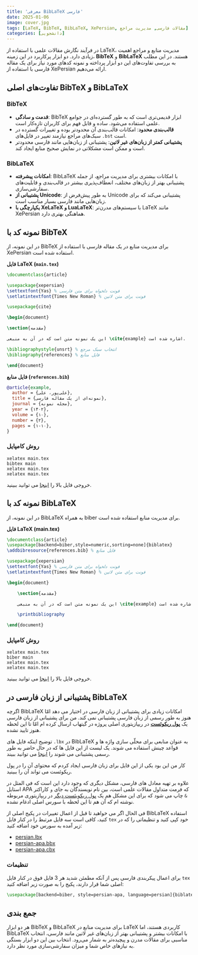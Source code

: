 ```yaml
---
title: 'معرفی BibLaTeX فارسی'
date: 2025-01-06
image: cover.jpg
tags: [LaTeX, BibTeX, BibLaTeX, XePersian, مقالات فارسی, مدیریت مراجع]
categories: [دانشجویی]
---
```


در فرآیند نگارش مقالات علمی با استفاده از LaTeX، مدیریت منابع و مراجع اهمیت زیادی دارد. دو ابزار پرکاربرد در این زمینه، **BibTeX** و **BibLaTeX** هستند. در این مطلب به بررسی تفاوت‌های این دو ابزار پرداخته و نمونه کدهای مورد نیاز برای یک مقاله فارسی با استفاده از XePersian ارائه می‌دهیم.

## تفاوت‌های اصلی BibTeX و BibLaTeX

### BibTeX

- **قدمت و سادگی**: BibTeX ابزار قدیمی‌تری است که به طور گسترده‌ای در جوامع علمی استفاده می‌شود. ساده و قابل فهم برای کاربران تازه‌کار است.
- **قالب‌بندی محدود**: امکانات قالب‌بندی آن محدودتر بوده و تغییرات گسترده در سبک‌های مراجع نیازمند تغییر در فایل‌های `.bst` است.
- **پشتیبانی کمتر از زبان‌های غیر لاتین**: پشتیبانی از زبان‌هایی مانند فارسی محدودتر است و ممکن است مشکلاتی در نمایش صحیح منابع ایجاد کند.

### BibLaTeX

- **امکانات پیشرفته**: BibLaTeX با امکانات بیشتری برای مدیریت مراجع، از جمله پشتیبانی بهتر از زبان‌های مختلف، انعطاف‌پذیری بیشتر در قالب‌بندی و قابلیت‌های سفارشی‌سازی.
- **پشتیبانی از Unicode**: به طور پیش‌فرض از Unicode پشتیبانی می‌کند که برای زبان‌هایی مانند فارسی بسیار مناسب است.
- **یکپارچگی با XeLaTeX و LuaLaTeX**: با سیستم‌های مدرن‌تر LaTeX مانند XePersian هماهنگی بهتری دارد.

## نمونه کد با BibTeX

در این نمونه، از BibTeX برای مدیریت منابع در یک مقاله فارسی با استفاده از XePersian استفاده شده است.

**فایل LaTeX (`main.tex`)**

```latex
\documentclass{article}

\usepackage{xepersian}
\settextfont{Yas} % فونت دلخواه برای متن فارسی
\setlatintextfont{Times New Roman} % فونت برای متن لاتین

\usepackage{cite}

\begin{document}

\section{مقدمه}

این یک نمونه متن است که در آن به منبعی \cite{example} اشاره شده است.

\bibliographystyle{unsrt} % انتخاب سبک مرجع
\bibliography{references} % فایل منابع

\end{document}
```

**فایل منابع (`references.bib`)**

```bibtex
@article{example,
  author = {علی‌پور، علی},
  title = {نمونه‌ای از یک مقاله فارسی},
  journal = {مجله نمونه},
  year = {۱۴۰۲},
  volume = {۱۰},
  number = {۲},
  pages = {۱-۱۰},
}

```

### روش کامپایل

```shell
xelatex main.tex
bibtex main
xelatex main.tex
xelatex main.tex
```

خروجی فایل بالا را [اینجا](./main.bibtex.pdf) می توانید ببینید.

## نمونه کد با BibLaTeX

در این نمونه، از BibLaTeX به همراه biber برای مدیریت منابع استفاده شده است.

**فایل LaTeX (main.tex)**

```latex
\documentclass{article}
\usepackage[backend=biber,style=numeric,sorting=none]{biblatex}
\addbibresource{references.bib} % فایل منابع

\usepackage{xepersian}
\settextfont{Yas} % فونت دلخواه برای متن فارسی
\setlatintextfont{Times New Roman} % فونت برای متن لاتین

\begin{document}

	\section{مقدمه}

	این یک نمونه متن است که در آن به منبعی \cite{example} اشاره شده است.

	\printbibliography

\end{document}
```

### روش کامپایل

```shell
xelatex main.tex
biber main
xelatex main.tex
xelatex main.tex
```

خروجی فایل بالا را [اینجا](./main.biblatex.pdf) می توانید ببینید.

##  پشتیبانی از زبان فارسی در BibLaTeX

اگرچه BibLaTeX امکانات زیادی برای پشتیبانی از زبان فارسی در اختیار می دهد امّا هنوز به طور رسمی از زبان فارسی پشتیبانی نمی کند. من برای پشتیبانی از زبان فارسی یک **[پول ریکوئست](https://github.com/plk/biblatex/pull/1408)** در ریپازیتوری اصلی پروژه در گیتهاب ارسال کرده ام امّا تا این لحظه هنوز تایید نشده.

توضیح اینکه فایل های `.lbx` در BibLaTeX به عنوان منابعی برای محلّی سازی واژه ها و قواعد چینش استفاده می شوند. یک لیست از این فایل ها که در حال حاضر به طور رسمی پشتیبانی می شوند را [اینجا](https://github.com/plk/biblatex/tree/dev/tex/latex/biblatex/lbx) می توانید ببیند.

کار من این بود یکی از این فایل برای زبان فارسی ایجاد کردم که محتوای آن را در پول ریکوئست می تواند آن را ببینید.

علاوه بر تهیه معادل های فارسی، مشکل دیگری که وجود دارد این است که فی المثل در استایل APA که فرمت متداول مقالات علمی است، بین نام نویسندگان به جای `و` کاراکتر `&` چاپ می شود که برای این مشکل هم یک [پول ریکویئست دیگر](https://github.com/plk/biblatex-apa/pull/251) در ریپازیتوری مربوطه نوشته ام که آن هم تا این لحظه با سورس اصلی ادغام نشده.

فی الحال اگر می خواهید تا قبل از اعمال تغییرات در پکیج اصلی از BibLaTeX استفاده کنید، کافی است سه فایل مرتبط را در کنار فایل `tex` خود کپی کنید و تنظیماتی را که در زیر آمده به سورس خود اضافه کنید:

* [persian.lbx](./persian.lbx)
* [persian-apa.bbx](./persian-apa.bbx)
* [persian-apa.cbx](./persian-apa.cbx)

### تنظیمات

برای اعمال پیکربندی فارسی پس از آنکه مطمئن شدید هر 3 فایل فوق در کنار فایل `tex` اصلی شما قرار دارند، پکیج را به صورت زیر اضافه کنید:

```latex
\usepackage[backend=biber, style=persian-apa, language=persian]{biblatex}

```


## جمع بندی

هر دو ابزار BibTeX و BibLaTeX برای مدیریت منابع در LaTeX کاربردی هستند، اما BibLaTeX با امکانات بیشتر و پشتیبانی بهتر از زبان‌های غیر لاتین مانند فارسی، انتخاب مناسبی برای مقالات مدرن و پیچیده‌تر به شمار می‌رود. انتخاب بین این دو ابزار بستگی به نیازهای خاص شما و میزان سفارشی‌سازی مورد نظر دارد.
